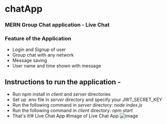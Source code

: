# chatApp
### MERN Group Chat application - Live Chat
### Feature of the Application
- Login and Signup of user
- Group chat with any network
- Message saving
- User name and time shown with message

## Instructions to run the application -
- Run npm install in _client_ and _server_ directories
- Set up .env file in _server_ directory and specify your JWT_SECRET_KEY
- Run the following command in  _server_ directory: _node index.js_
- Run the following command in _client_ directory: _npm start_
- That's it!#   Live Chat App
#Image of Live Chat App
![image](https://github.com/Karankhatik/chat-app/assets/100562135/fa90952a-08ca-4ebf-a1fe-bb70bfa8e58c)

 
